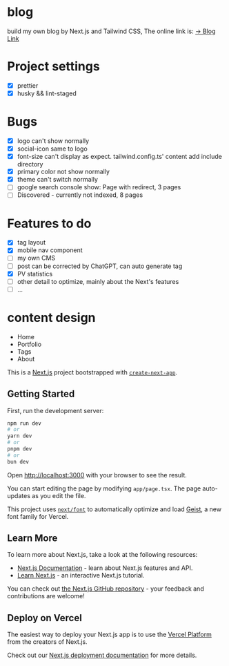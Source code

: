 # blog
build my own blog by Next.js and Tailwind CSS, The online link is: [-> Blog Link](https://www.austinfe.com/)

# Project settings
- [x] prettier
- [x] husky && lint-staged

# Bugs
- [x] logo can't show normally
- [x] social-icon same to logo
- [x] font-size can't display as expect. tailwind.config.ts' content add include directory
- [x] primary color not show normally
- [x] theme can't switch normally
- [ ] google search console show: Page with redirect, 3 pages
- [ ] Discovered - currently not indexed, 8 pages

# Features to do
- [x] tag layout
- [x] mobile nav component
- [ ] my own CMS
- [ ] post can be corrected by ChatGPT, can auto generate tag
- [x] PV statistics
- [ ] other detail to optimize, mainly about the Next's features
- [ ] ...

# content design
- Home
- Portfolio
- Tags
- About



This is a [Next.js](https://nextjs.org) project bootstrapped with [`create-next-app`](https://nextjs.org/docs/app/api-reference/cli/create-next-app).

## Getting Started

First, run the development server:

```bash
npm run dev
# or
yarn dev
# or
pnpm dev
# or
bun dev
```

Open [http://localhost:3000](http://localhost:3000) with your browser to see the result.

You can start editing the page by modifying `app/page.tsx`. The page auto-updates as you edit the file.

This project uses [`next/font`](https://nextjs.org/docs/app/building-your-application/optimizing/fonts) to automatically optimize and load [Geist](https://vercel.com/font), a new font family for Vercel.

## Learn More

To learn more about Next.js, take a look at the following resources:

- [Next.js Documentation](https://nextjs.org/docs) - learn about Next.js features and API.
- [Learn Next.js](https://nextjs.org/learn) - an interactive Next.js tutorial.

You can check out [the Next.js GitHub repository](https://github.com/vercel/next.js) - your feedback and contributions are welcome!

## Deploy on Vercel

The easiest way to deploy your Next.js app is to use the [Vercel Platform](https://vercel.com/new?utm_medium=default-template&filter=next.js&utm_source=create-next-app&utm_campaign=create-next-app-readme) from the creators of Next.js.

Check out our [Next.js deployment documentation](https://nextjs.org/docs/app/building-your-application/deploying) for more details.
